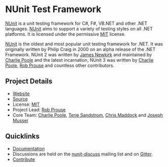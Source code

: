 # NUnit Test Framework

[NUnit](https://nunit.org) is a unit testing framework for C#, F#, VB.NET and other .NET languages. [NUnit](https://nunit.org) aims to support a variety of testing styles on all .NET platforms. It is licensed under the permissive [MIT](https://github.com/nunit/nunit/blob/master/LICENSE.txt) license.

[NUnit](https://nunit.org) is the oldest and most popular unit testing framework for .NET. It was originally written by Philip Craig in 2000 on an alpha release of the .NET Framework. NUnit 2 was written by [James Newkirk](https://github.com/jnewkirk) and maintained by [Charlie Poole](https://github.com/CharliePoole) and the latest incarnation, NUnit 3 was written by [Charlie Poole](https://github.com/CharliePoole), [Rob Prouse](https://github.com/rprouse) and countless other contributors.

## Project Details

* [Website](https://nunit.org)
* [Source](https://github.com/nunit/nunit)
* License: [MIT](https://github.com/nunit/nunit/blob/master/LICENSE.txt)
* Project Lead: [Rob Prouse](https://github.com/rprouse)
* Core Team: [Charlie Poole](https://github.com/CharliePoole), [Terje Sandstrom](https://github.com/OsirisTerje), [Chris Maddock](https://github.com/ChrisMaddock) and [Joseph Musser](https://github.com/jnm2)

## Quicklinks

* [Documentation](https://github.com/nunit/docs)
* Discussions are held on the [nunit-discuss](https://groups.google.com/group/nunit-discuss) mailing list and on [Gitter](https://gitter.im/nunit/nunit).
* [Contribute](https://github.com/nunit/nunit/blob/master/CONTRIBUTING.md)
